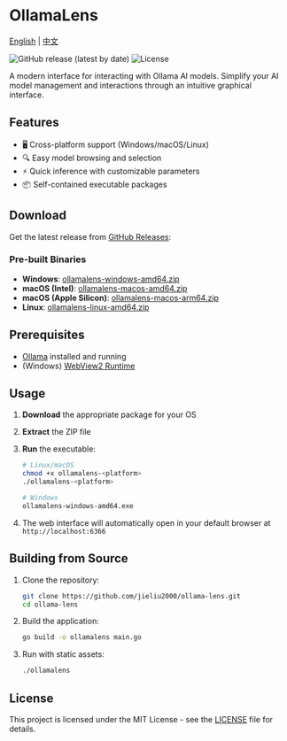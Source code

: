 # OllamaLens

[English](README.md) | [中文](README-zh.md)

![GitHub release (latest by date)](https://img.shields.io/github/v/release/jieliu2000/ollama-lens)
![License](https://img.shields.io/badge/License-MIT-blue.svg)

A modern interface for interacting with Ollama AI models. Simplify your AI model management and interactions through an intuitive graphical interface.

## Features

- 🖥️ Cross-platform support (Windows/macOS/Linux)
- 🔍 Easy model browsing and selection
- ⚡ Quick inference with customizable parameters
- 📦 Self-contained executable packages

## Download

Get the latest release from [GitHub Releases](https://github.com/jieliu2000/ollama-lens/releases/latest):

### Pre-built Binaries

- **Windows**: [ollamalens-windows-amd64.zip](https://github.com/jieliu2000/ollama-lens/releases/latest/download/ollamalens-windows-amd64.zip)
- **macOS (Intel)**: [ollamalens-macos-amd64.zip](https://github.com/jieliu2000/ollama-lens/releases/latest/download/ollamalens-macos-amd64.zip)
- **macOS (Apple Silicon)**: [ollamalens-macos-arm64.zip](https://github.com/jieliu2000/ollama-lens/releases/latest/download/ollamalens-macos-arm64.zip)
- **Linux**: [ollamalens-linux-amd64.zip](https://github.com/jieliu2000/ollama-lens/releases/latest/download/ollamalens-linux-amd64.zip)

## Prerequisites

- [Ollama](https://ollama.ai/) installed and running
- (Windows) [WebView2 Runtime](https://developer.microsoft.com/en-us/microsoft-edge/webview2/)

## Usage

1. **Download** the appropriate package for your OS
2. **Extract** the ZIP file
3. **Run** the executable:

   ```bash
   # Linux/macOS
   chmod +x ollamalens-<platform>
   ./ollamalens-<platform>

   # Windows
   ollamalens-windows-amd64.exe
   ```

4. The web interface will automatically open in your default browser at `http://localhost:6366`

## Building from Source

1. Clone the repository:

   ```bash
   git clone https://github.com/jieliu2000/ollama-lens.git
   cd ollama-lens
   ```

2. Build the application:

   ```bash
   go build -o ollamalens main.go
   ```

3. Run with static assets:
   ```bash
   ./ollamalens
   ```

## License

This project is licensed under the MIT License - see the [LICENSE](LICENSE) file for details.
